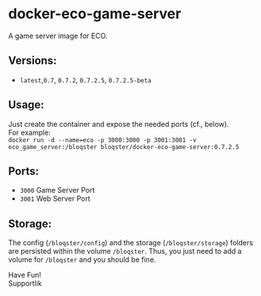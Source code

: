 # docker-eco-game-server
A game server image for ECO.

## Versions:
- ```latest```,```0.7```, ```0.7.2```, ```0.7.2.5```, ```0.7.2.5-beta```

## Usage:
Just create the container and expose the needed ports (cf., below).<br/>
For example: <br/>
```docker run -d --name=eco -p 3000:3000 -p 3001:3001 -v eco_game_server:/bloqster bloqster/docker-eco-game-server:0.7.2.5```

## Ports:
- ```3000``` Game Server Port
- ```3001``` Web Server Port

## Storage:
The config (```/bloqster/config```) and the storage (```/bloqster/storage```) folders are persisted within the volume ```/bloqster```. Thus, you just need to add a volume for ```/bloqster``` and you should be fine.

Have Fun!<br/>
Supportlik
